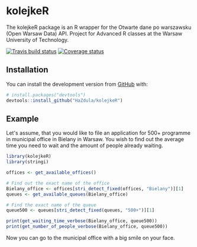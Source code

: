 # kolejkeR
The kolejkeR package is an R wrapper for the Otwarte dane po warszawsku (Open Warsaw Data) API. Project for Advanced R classes at the Warsaw University of Technology.

[![Travis build status](https://travis-ci.org/HaZdula/kolejkeR.svg?branch=master)](https://travis-ci.org/HaZdula/kolejkeR)
[![Coverage status](https://codecov.io/gh/HaZdula/kolejkeR/branch/master/graph/badge.svg)](https://codecov.io/gh/HaZdula/kolejkeR?branch=master)

## Installation

You can install the development version from
[GitHub](https://github.com/) with:

``` r
# install.packages("devtools")
devtools::install_github("HaZdula/kolejkeR")
```

## Example


Let's assume, that you would like to file an application for 500+ programme in municipal office in Bielany in Warsaw. You wish to find out the average time you need to wait and the amount of people already waiting.

``` r
library(kolejkeR)
library(stringi)

offices <- get_available_offices()

# Find out the exact name of the office
Bielany_office <- offices[stri_detect_fixed(offices, "Bielany")][1]
queues <- get_available_queues(Bielany_office)

# Find the exact name of the queue
queue500 <- queues[stri_detect_fixed(queues, "500+")][1]

print(get_waiting_time_verbose(Bielany_office, queue500))
print(get_number_of_people_verbose(Bielany_office, queue500))

```
Now you can go to the municipal office with a big smile on your face.

